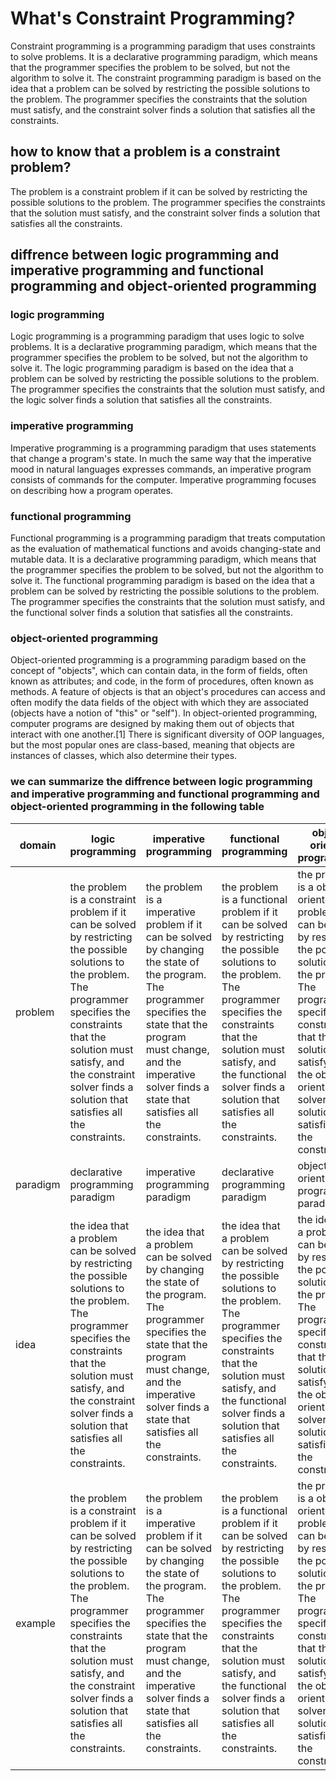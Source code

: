 # What's Constraint Programming?

Constraint programming is a programming paradigm that uses constraints to solve problems. It is a declarative programming paradigm, which means that the programmer specifies the problem to be solved, but not the algorithm to solve it. The constraint programming paradigm is based on the idea that a problem can be solved by restricting the possible solutions to the problem. The programmer specifies the constraints that the solution must satisfy, and the constraint solver finds a solution that satisfies all the constraints.

## how to know that a problem is a constraint problem?

The problem is a constraint problem if it can be solved by restricting the possible solutions to the problem. The programmer specifies the constraints that the solution must satisfy, and the constraint solver finds a solution that satisfies all the constraints.

## diffrence between logic programming and imperative programming and functional programming and object-oriented programming

### logic programming

Logic programming is a programming paradigm that uses logic to solve problems. It is a declarative programming paradigm, which means that the programmer specifies the problem to be solved, but not the algorithm to solve it. The logic programming paradigm is based on the idea that a problem can be solved by restricting the possible solutions to the problem. The programmer specifies the constraints that the solution must satisfy, and the logic solver finds a solution that satisfies all the constraints.

### imperative programming

Imperative programming is a programming paradigm that uses statements that change a program's state. In much the same way that the imperative mood in natural languages expresses commands, an imperative program consists of commands for the computer. Imperative programming focuses on describing how a program operates.

### functional programming

Functional programming is a programming paradigm that treats computation as the evaluation of mathematical functions and avoids changing-state and mutable data. It is a declarative programming paradigm, which means that the programmer specifies the problem to be solved, but not the algorithm to solve it. The functional programming paradigm is based on the idea that a problem can be solved by restricting the possible solutions to the problem. The programmer specifies the constraints that the solution must satisfy, and the functional solver finds a solution that satisfies all the constraints.

### object-oriented programming

Object-oriented programming is a programming paradigm based on the concept of "objects", which can contain data, in the form of fields, often known as attributes; and code, in the form of procedures, often known as methods. A feature of objects is that an object's procedures can access and often modify the data fields of the object with which they are associated (objects have a notion of "this" or "self"). In object-oriented programming, computer programs are designed by making them out of objects that interact with one another.[1] There is significant diversity of OOP languages, but the most popular ones are class-based, meaning that objects are instances of classes, which also determine their types.

### we can summarize the diffrence between logic programming and imperative programming and functional programming and object-oriented programming in the following table

| domain | logic programming | imperative programming | functional programming | object-oriented programming |
| --- | --- | --- | --- | --- |
| problem | the problem is a constraint problem if it can be solved by restricting the possible solutions to the problem. The programmer specifies the constraints that the solution must satisfy, and the constraint solver finds a solution that satisfies all the constraints. | the problem is a imperative problem if it can be solved by changing the state of the program. The programmer specifies the state that the program must change, and the imperative solver finds a state that satisfies all the constraints. | the problem is a functional problem if it can be solved by restricting the possible solutions to the problem. The programmer specifies the constraints that the solution must satisfy, and the functional solver finds a solution that satisfies all the constraints. | the problem is a object-oriented problem if it can be solved by restricting the possible solutions to the problem. The programmer specifies the constraints that the solution must satisfy, and the object-oriented solver finds a solution that satisfies all the constraints. |
| paradigm | declarative programming paradigm | imperative programming paradigm | declarative programming paradigm | object-oriented programming paradigm |
| idea | the idea that a problem can be solved by restricting the possible solutions to the problem. The programmer specifies the constraints that the solution must satisfy, and the constraint solver finds a solution that satisfies all the constraints. | the idea that a problem can be solved by changing the state of the program. The programmer specifies the state that the program must change, and the imperative solver finds a state that satisfies all the constraints. | the idea that a problem can be solved by restricting the possible solutions to the problem. The programmer specifies the constraints that the solution must satisfy, and the functional solver finds a solution that satisfies all the constraints. | the idea that a problem can be solved by restricting the possible solutions to the problem. The programmer specifies the constraints that the solution must satisfy, and the object-oriented solver finds a solution that satisfies all the constraints. |
| example | the problem is a constraint problem if it can be solved by restricting the possible solutions to the problem. The programmer specifies the constraints that the solution must satisfy, and the constraint solver finds a solution that satisfies all the constraints. | the problem is a imperative problem if it can be solved by changing the state of the program. The programmer specifies the state that the program must change, and the imperative solver finds a state that satisfies all the constraints. | the problem is a functional problem if it can be solved by restricting the possible solutions to the problem. The programmer specifies the constraints that the solution must satisfy, and the functional solver finds a solution that satisfies all the constraints. | the problem is a object-oriented problem if it can be solved by restricting the possible solutions to the problem. The programmer specifies the constraints that the solution must satisfy, and the object-oriented solver finds a solution that satisfies all the constraints. |

